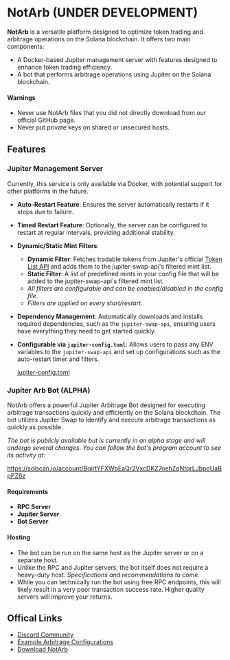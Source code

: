 # NotArb (UNDER DEVELOPMENT)

**NotArb** is a versatile platform designed to optimize token trading and arbitrage operations on the Solana blockchain. It offers two main components:

- A Docker-based Jupiter management server with features designed to enhance token trading efficiency.
- A bot that performs arbitrage operations using Jupiter on the Solana blockchain.

#### Warnings
  - Never use NotArb files that you did not directly download from our official GitHub page.
  - Never put private keys on shared or unsecured hosts.

## Features

### Jupiter Management Server

Currently, this service is only available via Docker, with potential support for other platforms in the future.
- **Auto-Restart Feature**: Ensures the server automatically restarts if it stops due to failure.
- **Timed Restart Feature**: Optionally, the server can be configured to restart at regular intervals, providing additional stability.
- **Dynamic/Static Mint Filters**:
  - **Dynamic Filter**: Fetches tradable tokens from Jupiter's official [Token List API](https://station.jup.ag/docs/token-list/token-list-api) and adds them to the jupiter-swap-api's filtered mint list.
  - **Static Filter**: A list of predefined mints in your config file that will be added to the jupiter-swap-api's filtered mint list. 
  - _All filters are configurable and can be enabled/disabled in the config file._
  - _Filters are applied on every start/restart._

- **Dependency Management**: Automatically downloads and installs required dependencies, such as the `jupiter-swap-api`, ensuring users have everything they need to get started quickly.
- **Configurable via `jupiter-config.toml`**: Allows users to pass any ENV variables to the `jupiter-swap-api` and set up configurations such as the auto-restart timer and filters.

  [jupiter-config.toml](https://github.com/NotArb/Jupiter/blob/main/releases-wip/docker-jupiter/jupiter-config.toml)


### Jupiter Arb Bot (ALPHA)

NotArb offers a powerful Jupiter Arbitrage Bot designed for executing arbitrage transactions quickly and efficiently on the Solana blockchain. The bot utilizes Jupiter Swap to identify and execute arbitrage transactions as quickly as possible.

_The bot is publicly available but is currently in an alpha stage and will undergo several changes. You can follow the bot's program account to see its activity at:<br>_

https://solscan.io/account/BqirtYFXWbEaQr2VxcDKZ7nehZqNtqrLJbpoUaBpPZ6z

#### Requirements
- **RPC Server**
- **Jupiter Server**
- **Bot Server**

#### Hosting
- The bot can be run on the same host as the Jupiter server or on a separate host.
- Unlike the RPC and Jupiter servers, the bot itself does not require a heavy-duty host. _Specifications and recommendations to come._
- While you can technically run the bot using free RPC endpoints, this will likely result in a very poor transaction success rate. Higher quality servers will improve your returns.


## Offical Links
- [Discord Community](https://discord.notarb.org)
- [Example Arbitrage Configurations](https://examples.notarb.org)
- [Download NotArb](https://download.notarb.org)
